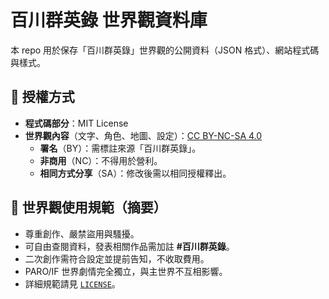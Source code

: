 # 百川群英錄 世界觀資料庫

本 repo 用於保存「百川群英錄」世界觀的公開資料（JSON 格式）、網站程式碼與樣式。

## 📖 授權方式
- **程式碼部分**：MIT License  
- **世界觀內容**（文字、角色、地圖、設定）：[CC BY-NC-SA 4.0](https://creativecommons.org/licenses/by-nc-sa/4.0/)  
  - **署名**（BY）：需標註來源「百川群英錄」。  
  - **非商用**（NC）：不得用於營利。  
  - **相同方式分享**（SA）：修改後需以相同授權釋出。  

## 📜 世界觀使用規範（摘要）
- 尊重創作、嚴禁盜用與騷擾。  
- 可自由查閱資料，發表相關作品需加註 **#百川群英錄**。  
- 二次創作需符合設定並提前告知，不收取費用。  
- PARO/IF 世界劇情完全獨立，與主世界不互相影響。  
- 詳細規範請見 [`LICENSE`](assets/LICENSE.pdf)。  


